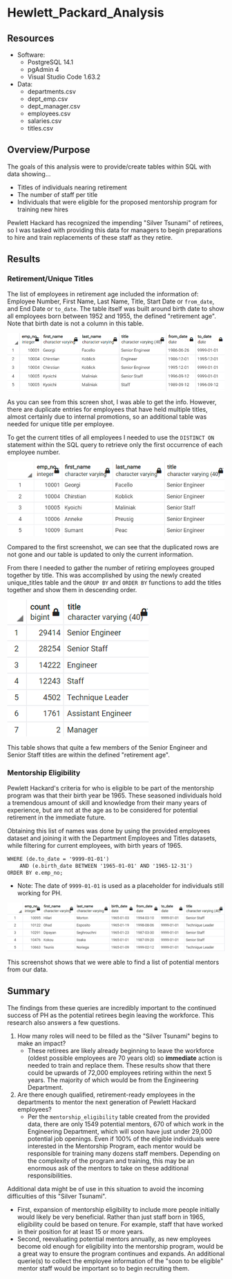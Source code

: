 # Hewlett_Packard_Analysis

## Resources
*   Software:
    *   PostgreSQL 14.1
    *   pgAdmin 4
    *   Visual Studio Code 1.63.2
*   Data:
    *   departments.csv
    *   dept_emp.csv
    *   dept_manager.csv
    *   employees.csv
    *   salaries.csv
    *   titles.csv

## Overview/Purpose
The goals of this analysis were to provide/create tables within SQL with data showing...
*   Titles of individuals nearing retirement
*   The number of staff per title
*   Individuals that were eligible for the proposed mentorship program for training new hires

Pewlett Hackard has recognized the impending "Silver Tsunami" of retirees, so I was tasked with providing this data for managers to begin preparations to hire and train replacements of these staff as they retire.

## Results
### Retirement/Unique Titles
The list of employees in retirement age included the information of: Employee Number, First Name, Last Name, Title, Start Date or `from_date`, and End Date or `to_date`. The table itself was built around birth date to show all employees born between 1952 and 1955, the defined "retirement age". Note that birth date is not a column in this table.

![](Images/retirement_titles.png)

As you can see from this screen shot, I was able to get the info. However, there are duplicate entries for employees that have held multiple titles, almost certainly due to internal promotions, so an additional table was needed for unique title per employee.

To get the current titles of all employees I needed to use the `DISTINCT ON` statement within the SQL query to retrieve only the first occurrence of each employee number.

![](Images/unique_titles.png)

Compared to the first screenshot, we can see that the duplicated rows are not gone and our table is updated to only the current information.

From there I needed to gather the number of retiring employees grouped together by title. This was accomplished by using the newly created unique_titles table and the `GROUP BY` and `ORDER BY` functions to add the titles together and show them in descending order.

![](Images/retiring_titles.png)

This table shows that quite a few members of the Senior Engineer and Senior Staff titles are within the defined "retirement age".

### Mentorship Eligibility

Pewlett Hackard's criteria for who is eligible to be part of the mentorship program was that their birth year be 1965. These seasoned individuals hold a tremendous amount of skill and knowledge from their many years of experience, but are not at the age as to be considered for potential retirement in the immediate future.

Obtaining this list of names was done by using the provided employees dataset and joining it with the Department Employees and Titles datasets, while filtering for current employees, with birth years of 1965. 

```
WHERE (de.to_date = '9999-01-01')
	AND (e.birth_date BETWEEN '1965-01-01' AND '1965-12-31')
ORDER BY e.emp_no;
```
* Note: The date of `9999-01-01` is used as a placeholder for individuals still working for PH.

![](Images/mentorship_eligibility.png)

This screenshot shows that we were able to find a list of potential mentors from our data.

## Summary

The findings from these queries are incredibly important to the continued success of PH as the potential retirees begin leaving the workforce. This research also answers a few questions.
1. How many roles will need to be filled as the "Silver Tsunami" begins to make an impact?
    *   These retirees are likely already beginning to leave the          workforce (oldest possible employees are 70 years old) so **immediate** action is needed to train and replace them. These results show that there could be upwards of 72,000 employees retiring within the next 5 years. The majority of which would be from the Engineering Department. 
2. Are there enough qualified, retirement-ready employees in the departments to mentor the next generation of Pewlett Hackard employees?
    *   Per the `mentorship_eligibility` table created from the provided data, there are only 1549 potential mentors, 670 of which work in the Engineering Department, which will soon have just under 29,000 potential job openings. Even if 100% of the eligible individuals were interested in the Mentorship Program, each mentor would be responsible for training many dozens staff members. Depending on the complexity of the program and training, this may be an enormous ask of the mentors to take on these additional responsibilities.

Additional data might be of use in this situation to avoid the incoming difficulties of this "Silver Tsunami". 
*   First, expansion of mentorship eligibility to include more people initially would likely be very beneficial. Rather than just staff born in 1965, eligibility could be based on tenure. For example, staff that have worked in their position for at least 15 or more years. 
*   Second, reevaluating potential mentors annually, as new employees become old enough for eligibility into the mentorship program, would be a great way to ensure the program continues and expands. An additional querie(s) to collect the employee information of the "soon to be eligible" mentor staff would be important so to begin recruiting them.
